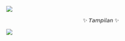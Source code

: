 <p align="left">
  <img src="https://camo.githubusercontent.com/0cbbe325802a7aa228ffffa704cd4682f2769ee82d51299235f199b3fddf56f1/68747470733a2f2f6d656469612e74656e6f722e636f6d2f695643694d39573763765941414141642f77656c636f6d652e676966" />
</p>

<p align="center"
  >✨ 𝘛𝘢𝘮𝘱𝘪𝘭𝘢𝘯 ✨

<p align="left">
  <img src="https://github.com/ZoraaCode/Premium/blob/main/support/image/IMG_20240229_074527.jpg" />
</p>


